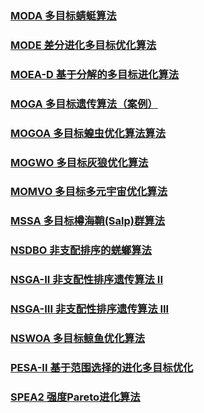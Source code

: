 ### [MODA 多目标蜻蜓算法](https://github.com/LuoPoJunZi/Learn/tree/main/Matlab/Multi-Objective%20Optimization/MODA)
### [MODE 差分进化多目标优化算法](https://github.com/LuoPoJunZi/Learn/tree/main/Matlab/Multi-Objective%20Optimization/MODE)
### [MOEA-D 基于分解的多目标进化算法](https://github.com/LuoPoJunZi/Learn/tree/main/Matlab/Multi-Objective%20Optimization/MOEA-D)
### [MOGA 多目标遗传算法（案例）](https://github.com/LuoPoJunZi/Learn/tree/main/Matlab/Multi-Objective%20Optimization/MOGA-Case)
### [MOGOA 多目标蝗虫优化算法算法](https://github.com/LuoPoJunZi/Learn/tree/main/Matlab/Multi-Objective%20Optimization/MOGOA)
### [MOGWO 多目标灰狼优化算法](https://github.com/LuoPoJunZi/Learn/tree/main/Matlab/Multi-Objective%20Optimization/MOGWO)
### [MOMVO 多目标多元宇宙优化算法](https://github.com/LuoPoJunZi/Learn/tree/main/Matlab/Multi-Objective%20Optimization/MOMVO)
### [MSSA 多目标樽海鞘(Salp)群算法](https://github.com/LuoPoJunZi/Learn/tree/main/Matlab/Multi-Objective%20Optimization/MSSA)
### [NSDBO 非支配排序的蜣螂算法](https://github.com/LuoPoJunZi/Learn/tree/main/Matlab/Multi-Objective%20Optimization/NSDBO)
### [NSGA-II 非支配性排序遗传算法 II](https://github.com/LuoPoJunZi/Learn/tree/main/Matlab/Multi-Objective%20Optimization/NSGA-II)
### [NSGA-III 非支配性排序遗传算法 III](https://github.com/LuoPoJunZi/Learn/tree/main/Matlab/Multi-Objective%20Optimization/NSGA-III)
### [NSWOA 多目标鲸鱼优化算法](https://github.com/LuoPoJunZi/Learn/tree/main/Matlab/Multi-Objective%20Optimization/NSWOA)
### [PESA-II 基于范围选择的进化多目标优化](https://github.com/LuoPoJunZi/Learn/tree/main/Matlab/Multi-Objective%20Optimization/PESA-II)
### [SPEA2 强度Pareto进化算法](https://github.com/LuoPoJunZi/Learn/tree/main/Matlab/Multi-Objective%20Optimization/SPEA2)
